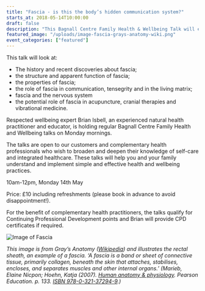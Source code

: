 ```yaml
---
title: "Fascia - is this the body’s hidden communication system?"
starts_at: 2018-05-14T10:00:00
draft: false
description: "This Bagnall Centre Family Health & Wellbeing Talk will enable you to understand more about the important role of fascia."
featured_image: "/uploads/image-fascia-grays-anatomy-wiki.png"
event_categories: ["featured"]
---
```


This talk will look at: 

* The history and recent discoveries about fascia;
* the structure and apparent function of fascia;
* the properties of fascia;
* the role of fascia in communication, tensegrity and in the living matrix;
* fascia and the nervous system
* the potential role of fascia in acupuncture, cranial therapies and vibrational medicine.

Respected wellbeing expert Brian Isbell, an experienced natural health practitioner and educator, is holding regular Bagnall Centre Family Health and Wellbeing talks on Monday mornings. 

The talks are open to our customers and complementary health professionals who wish to broaden and deepen their knowledge of self-care and integrated healthcare. These talks will help you and your family understand and implement simple and effective health and wellbeing practices.

10am-12pm, Monday 14th May

Price: £10 including refreshments (please book in advance to avoid disappointment!). 

For the benefit of complementary health practitioners, the talks qualify for Continuing Professional Development points and Brian will provide CPD certificates if required. 

![Image of Fascia](/uploads/image-fascia-grays-anatomy-wiki.png)

*This image is from Gray’s Anatomy ([Wikipedia](https://en.wikipedia.org/wiki/Fascia)) and illustrates the rectal sheath, an example of a fascia. ‘A fascia is a band or sheet of connective tissue, primarily collagen, beneath the skin that attaches, stabilises, encloses, and separates muscles and other internal organs.’ (Marieb, Elaine Nicpon; Hoehn, Katja (2007). [Human anatomy & physiology](https://books.google.com/books?id=x1uEB68iitwC&pg=PA133). Pearson Education. p. 133. [ISBN 978-0-321-37294-9](https://en.wikipedia.org/wiki/Special:BookSources/978-0-321-37294-9).)*
